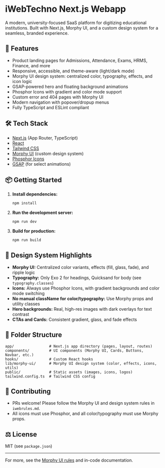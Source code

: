 # iWebTechno Next.js Webapp

A modern, university-focused SaaS platform for digitizing educational institutions. Built with Next.js, Morphy UI, and a custom design system for a seamless, branded experience.

## 🚀 Features

- Product landing pages for Admissions, Attendance, Exams, HRMS, Finance, and more
- Responsive, accessible, and theme-aware (light/dark mode)
- Morphy UI design system: centralized color, typography, effects, and icon logic
- GSAP-powered hero and floating background animations
- Phosphor Icons with gradient and color mode support
- Custom error and 404 pages with Morphy UI
- Modern navigation with popover/dropup menus
- Fully TypeScript and ESLint compliant

## 🛠️ Tech Stack

- [Next.js](https://nextjs.org/) (App Router, TypeScript)
- [React](https://react.dev/)
- [Tailwind CSS](https://tailwindcss.com/)
- [Morphy UI](./lib/morphy-ui/) (custom design system)
- [Phosphor Icons](https://phosphoricons.com/)
- [GSAP](https://greensock.com/gsap/) (for select animations)

## 📦 Getting Started

1. **Install dependencies:**
   ```bash
   npm install
   ```
2. **Run the development server:**
   ```bash
   npm run dev
   ```
3. **Build for production:**
   ```bash
   npm run build
   ```

## 🎨 Design System Highlights

- **Morphy UI:** Centralized color variants, effects (fill, glass, fade), and ripple logic
- **Typography:** Only Exo 2 for headings, Quicksand for body (see `typography.classes`)
- **Icons:** Always use Phosphor Icons, with gradient backgrounds and color mode switching
- **No manual className for color/typography:** Use Morphy props and utility classes
- **Hero backgrounds:** Real, high-res images with dark overlays for text contrast
- **CTAs and Cards:** Consistent gradient, glass, and fade effects

## 📁 Folder Structure

```
app/                # Next.js app directory (pages, layout, routes)
components/         # UI components (Morphy UI, Cards, Buttons, Navbar, etc.)
hooks/              # Custom React hooks
lib/morphy-ui/      # Morphy UI design system (color, effects, icons, utils)
public/             # Static assets (images, icons, logos)
tailwind.config.ts  # Tailwind CSS config
```

## 🤝 Contributing

- PRs welcome! Please follow the Morphy UI and design system rules in `iwebrules.md`.
- All icons must use Phosphor, and all color/typography must use Morphy props.

## ⚖️ License

MIT (see `package.json`)

---

For more, see the [Morphy UI rules](./iwebrules.md) and in-code documentation.
